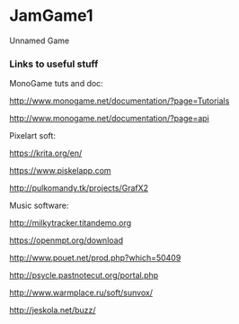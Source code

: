 # JamGame1

Unnamed Game

### Links to useful stuff


MonoGame tuts and doc:

http://www.monogame.net/documentation/?page=Tutorials

http://www.monogame.net/documentation/?page=api


Pixelart soft:

https://krita.org/en/

https://www.piskelapp.com

http://pulkomandy.tk/projects/GrafX2


Music software:

http://milkytracker.titandemo.org

https://openmpt.org/download

http://www.pouet.net/prod.php?which=50409

http://psycle.pastnotecut.org/portal.php

http://www.warmplace.ru/soft/sunvox/

http://jeskola.net/buzz/
